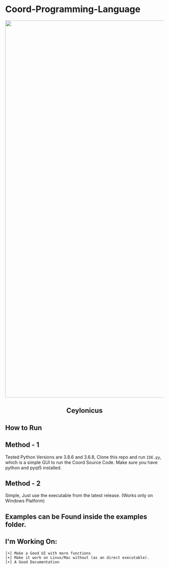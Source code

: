 # Coord-Programming-Language
<p align="center">
    <img width="1200px" src="https://github.com/RezSat/Ceylonicus/blob/gh-pages/assets/images/logo-1200x268.png"><br/>
  </a>

  <h2 align="center">Ceylonicus</h2>
</p>

## How to Run

## Method - 1
Tested Python Versions are 3.8.6 and 3.6.8,
Clone this repo and run `IDE.py`, which is a simple GUI to run the Coord Source Code. Make sure you have python and pyqt5 installed.

## Method - 2
Simple, Just use the executable from the latest release. (Works only on Windows Platform)

## Examples can be Found inside the examples folder.

## I'm Working On:
```
[+] Make a Good UI with more functions
[+] Make it work on Linux/Mac without (as an direct executable).
[+] A Good Documentation
```
